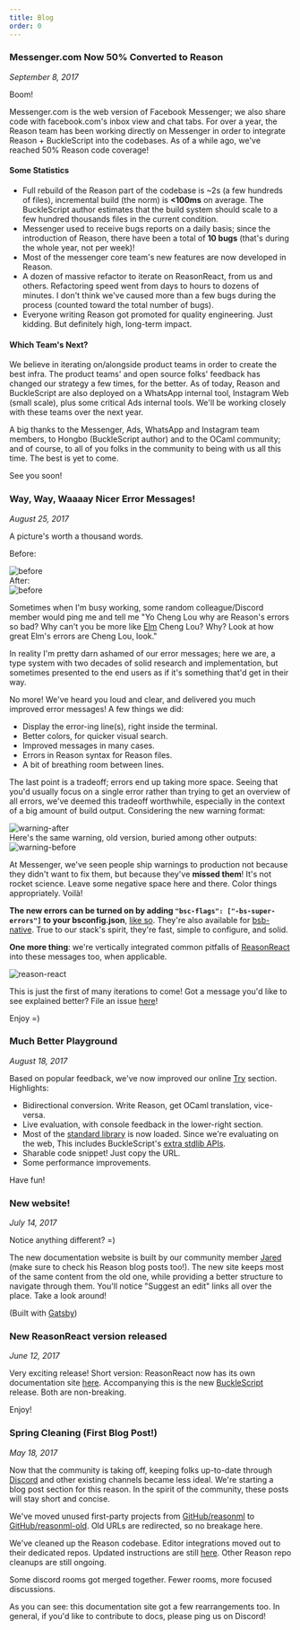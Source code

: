 ```yaml
---
title: Blog
order: 0
---
```


### Messenger.com Now 50% Converted to Reason

*September 8, 2017*

Boom!

Messenger.com is the web version of Facebook Messenger; we also share code with facebook.com's inbox view and chat tabs. For over a year, the Reason team has been working directly on Messenger in order to integrate Reason + BuckleScript into the codebases. As of a while ago, we've reached 50% Reason code coverage!

#### Some Statistics

- Full rebuild of the Reason part of the codebase is ~2s (a few hundreds of files), incremental build (the norm) is **<100ms** on average. The BuckleScript author estimates that the build system should scale to a few hundred thousands files in the current condition.
- Messenger used to receive bugs reports on a daily basis; since the introduction of Reason, there have been a total of **10 bugs** (that's during the whole year, not per week)!
- Most of the messenger core team's new features are now developed in Reason.
- A dozen of massive refactor to iterate on ReasonReact, from us and others. Refactoring speed went from days to hours to dozens of minutes. I don't think we've caused more than a few bugs during the process (counted toward the total number of bugs).
- Everyone writing Reason got promoted for quality engineering. Just kidding. But definitely high, long-term impact.

#### Which Team's Next?

We believe in iterating on/alongside product teams in order to create the best infra. The product teams' and open source folks' feedback has changed our strategy a few times, for the better. As of today, Reason and BuckleScript are also deployed on a WhatsApp internal tool, Instagram Web (small scale), plus some critical Ads internal tools. We'll be working closely with these teams over the next year.

A big thanks to the Messenger, Ads, WhatsApp and Instagram team members, to Hongbo (BuckleScript author) and to the OCaml community; and of course, to all of you folks in the community to being with us all this time. The best is yet to come.

See you soon!

### Way, Way, Waaaay Nicer Error Messages!

*August 25, 2017*

A picture's worth a thousand words.

Before:
<div style="width:744px">
  <img alt="before" src="https://user-images.githubusercontent.com/1909539/29709302-ab0c6aee-8940-11e7-953f-60a867d242cb.png" />
</div>
After:
<div style="width:742px">
  <img alt="before" src="https://user-images.githubusercontent.com/1909539/29709301-ab04eac6-8940-11e7-8d2b-c65f808b6be8.png" />
</div>

Sometimes when I'm busy working, some random colleague/Discord member would ping me and tell me "Yo Cheng Lou why are Reason's errors so bad? Why can't you be more like [Elm](http://elm-lang.org) Cheng Lou? Why? Look at how great Elm's errors are Cheng Lou, look."

In reality I'm pretty darn ashamed of our error messages; here we are, a type system with two decades of solid research and implementation, but sometimes presented to the end users as if it's something that'd get in their way.

No more! We've heard you loud and clear, and delivered you much improved error messages! A few things we did:

- Display the error-ing line(s), right inside the terminal.
- Better colors, for quicker visual search.
- Improved messages in many cases.
- Errors in Reason syntax for Reason files.
- A bit of breathing room between lines.

The last point is a tradeoff; errors end up taking more space. Seeing that you'd usually focus on a single error rather than trying to get an overview of all errors, we've deemed this tradeoff worthwhile, especially in the context of a big amount of build output. Considering the new warning format:
<div style="width:745px">
  <img alt="warning-after" src="https://user-images.githubusercontent.com/1909539/29711739-431be094-894b-11e7-87a6-bc1d6aeea043.png" />
</div>
Here's the same warning, old version, buried among other outputs:
<div style="width:745px">
  <img alt="warning-before" src="https://user-images.githubusercontent.com/1909539/29711789-810739f8-894b-11e7-8451-a919b3f119c6.png" />
</div>

At Messenger, we've seen people ship warnings to production not because they didn't want to fix them, but because they've **missed them**! It's not rocket science. Leave some negative space here and there. Color things appropriately. Voilà!

**The new errors can be turned on by adding `"bsc-flags": ["-bs-super-errors"]` to your bsconfig.json**, [like so](https://github.com/reasonml-community/reason-react-example/blob/6dc15bf5fbeeb184c99acb063f7644a0d14b12f4/bsconfig.json#L3). They're also available for [bsb-native](https://github.com/bsansouci/bsb-native). True to our stack's spirit, they're fast, simple to configure, and solid.

**One more thing**: we're vertically integrated common pitfalls of [ReasonReact](//reasonml.github.io/reason-react/) into these messages too, when applicable.

<div style="width:747px">
  <img alt="reason-react" src="https://user-images.githubusercontent.com/1909539/29712284-f1013bb2-894d-11e7-9596-1cca54d5c331.png" />
</div>

This is just the first of many iterations to come! Got a message you'd like to see explained better? File an issue [here](https://github.com/reasonml-community/error-message-improvement/issues)!

Enjoy =)

### Much Better Playground

*August 18, 2017*

Based on popular feedback, we've now improved our online [Try](/try) section. Highlights:

- Bidirectional conversion. Write Reason, get OCaml translation, vice-versa.
- Live evaluation, with console feedback in the lower-right section.
- Most of the [standard library](/api/index.html) is now loaded. Since we're evaluating on the web, This includes BuckleScript's [extra stdlib APIs](https://bucklescript.github.io/bucklescript/api/).
- Sharable code snippet! Just copy the URL.
- Some performance improvements.

Have fun!

### New website!

*July 14, 2017*

Notice anything different? =)

The new documentation website is built by our community member [Jared](https://jaredforsyth.com) (make sure to check his Reason blog posts too!). The new site keeps most of the same content from the old one, while providing a better structure to navigate through them. You'll notice "Suggest an edit" links all over the place. Take a look around!

(Built with [Gatsby](https://www.gatsbyjs.org))

### New ReasonReact version released

*June 12, 2017*

Very exciting release! Short version: ReasonReact now has its own documentation site [here](//reasonml.github.io/reason-react/). Accompanying this is the new [BuckleScript](https://www.npmjs.com/package/bs-platform) release. Both are non-breaking.

Enjoy!

### Spring Cleaning (First Blog Post!)

*May 18, 2017*

Now that the community is taking off, keeping folks up-to-date through [Discord](https://discord.gg/reasonml) and other existing channels became less ideal. We're starting a blog post section for this reason. In the spirit of the community, these posts will stay short and concise.

We've moved unused first-party projects from [GitHub/reasonml](https://github.com/reasonml/) to [GitHub/reasonml-old](https://github.com/reasonml-old). Old URLs are redirected, so no breakage here.

We've cleaned up the Reason codebase. Editor integrations moved out to their dedicated repos. Updated instructions are still [here](/guide/editor-tools/editors-plugins). Other Reason repo cleanups are still ongoing.

Some discord rooms got merged together. Fewer rooms, more focused discussions.

As you can see: this documentation site got a few rearrangements too. In general, if you'd like to contribute to docs, please ping us on Discord!
